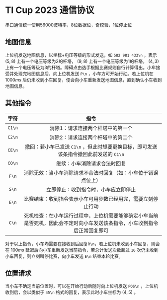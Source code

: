 # TI Cup 2023 通信协议

串口通信统一使用56000波特率，8位数据位，奇校验，1位停止位

## 地图信息

上位机发送地图信息，以坐标+电压等级的形式发送，如 `582 981 433\n` ，表示 $(5,8)$ 上有一个电压等级为2的杆塔， $(9,8)$ 上有一个电压等级为1的杆塔， $(4,3)$ 上有一个电压等级为3的杆塔。障碍点由选手根据比赛规则自行计算得出。小车接受并处理完地图信息后，向上位机发送 `P\n` ，小车方可开始行动。若上位机在 $1000ms$ 后仍未收到小车回复，便会向小车重新发送地图信息，直到确认小车收到地图信息。

## 其他指令

|   字符   |                              指令                               |
|:------:|:-------------------------------------------------------------:|
| `C1\n` |                       消除1：请求连接两个杆塔中的第一个                       |
| `C2\n` |                       消除2：请求连接两个杆塔中的第二个                       |
| `CE\n` |      撤回：若小车已发送 `C1\n` ，但此时想要更换目标，即可发送该条指令撤回此前发送的 `C1\n`       |
| `CO\n` |                        继续：小车消除请求合法时回复                         |
| `F\n`  |                消除无效：当小车消除请求不合法时回复（如：小车位于错误点位上）                |
| `S\n`  |                      立即停止：收到指令时，小车应立即停止                       |
| `E\n`  |                比赛结束：收到指令表示小车可用步数已经用完，需要立刻停止行动                 |
| `C\n`  | 死机检查：在小车运行过程中，上位机需要能够确定小车当前是否死机，因此会不定时向小车发送该条指令，小车收到指令后正常回复即可 |

对于以上指令，小车均需要在接收到后回复`R\n`，若上位机未收到小车回复，则会在 $100ms$ 延迟后向小车重新发送当前指令，若总计发送次数超过 `10` 次仍未收到小车回复，则立刻叫停比赛，向小车发送 `E\n` 结束本轮比赛。

## 位置请求

当小车不确定当前位置时，可以在开始行动后随时向上位机发送 `POS\n` ，上位机收到后，会以类似于 `45\n` 格式的回复，表示此时小车坐标为 $(4,5)$ 。
